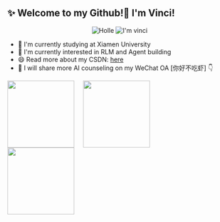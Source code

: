 ## ✨ Welcome to my Github!👋 I'm Vinci!


<p align="center">
  	
  <a >
       <img alt="Holle" src="https://img.shields.io/badge/Holle_I'm vinci-blue" />
  	</a>
  <a >
       <img alt="I'm vinci" src="https://img.shields.io/github/watchers/invinciby/invinciby" />
  	</a>
   
</p>

- 🌱 I'm currently studying at Xiamen University
- 🔭 I'm currently interested in RLM and Agent building
- 😄 Read more about my CSDN: [here](https://blog.csdn.net/VinciB?spm=1018.2226.3001.5343)
- 📗 I will share more AI counseling on my WeChat OA [你好不吃虾] 👇




<div align="left" style="display: flex; gap: 20px; align-items: center">
  <img height="150px" src="https://github-readme-stats.vercel.app/api?username=invinciby&hide_title=true&hide_border=true&show_icons=trueline_height=21&text_color=000&icon_color=000&bg_color=0,ea6161,ffc64d,fffc4d,52fa5a&theme=graywhite" />
  <img height="150px" src="https://github-readme-stats.vercel.app/api/top-langs/?username=invinciby&layout=compact&theme=tokyonight" />
</div>


<div align="left"> <img height="150px" src="https://github.com/user-attachments/assets/8ad343e5-afbc-477b-a36d-046c6657ff16" /> </div>

